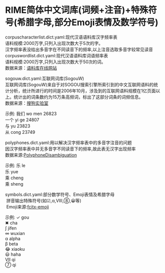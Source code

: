RIME简体中文词库(词频+注音)+特殊符号(希腊字母,部分Emoji表情及数学符号)
=
corpuscharacterlist.dict.yaml:现代汉语语料库汉字频率表<br>语料规模:2000万字,只列入出现次数大于5次的字。<br>
汉字频率表没给出多音字在不同读音下的频率,以上注音选取多音字较常见读音<br>
corpuswordlist.dict.yaml:现代汉语语料库词语频率表<br>语料规模:2000万字,只列入出现次数大于50次的词。<br>
数据来源：[语料库在线网站](http://www.cncorpus.org)<br>

sogouw.dict.yaml:互联网词库(SogouW)<br>
互联网词库(SogouW)来自于对SOGOU搜索引擎所索引到的中文互联网语料的统计分析，统计所进行的时间是2006年10月，涉及到的互联网语料规模在1亿页面以上。统计出的词条数约为15万条高频词，标出了这部分词条的词频信息。<br>
数据来源：[搜狗实验室](http://www.sogou.com/labs/resource/w.php)<br>

示例:
我们	wo men	26823<br>
一个	yi ge	24807<br>
与	yu	23823<br>
从	cong	23749<br>

polyphones.dict.yaml:用以解决汉字频率表中的多音字注音的问题<br>
因汉字频率表中并无多音字不同读音下的频率,故此表无汉字出现频率<br>
数据来源:[PolyphoneDisambiguation](https://github.com/hjzin/PolyphoneDisambiguation)<br>

示例:
乐	le<br>
乐	yue<br>
乘	cheng<br>
乘	sheng<br>

symbols.dict.yaml:部分数学符号、Emoji表情及希腊字母<br>
 拼音输出特殊符号(如☑,α,Ⅷ,⑧,😀等)<br>
 Emoji来源:[fcitx-emoji](https://github.com/levinit/fcitx-emoji)<br>

示例:
✓	gou<br>
✖	cha<br>
∫	jifen<br>
∞	wuxian<br>
α	alpha<br>
β	beta<br>
😂	xiaoku<br>
😃	haha<br>
Ⅶ	qi<br>
⑦	qi<br>
